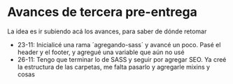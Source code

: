 # Avances de tercera pre-entrega

La idea es ir subiendo acá los avances, para saber de dónde retomar
- 23-11: Inicialicé una rama ´agregando-sass´ y avancé un poco. Pasé el header y el footer, y agregué una variable que aún no usé
- 26-11: Tengo que terminar lo de SASS y seguir por agregar SEO. Ya creé la estructura de las carpetas, me falta pasarlo y agregarle mixins y cosas